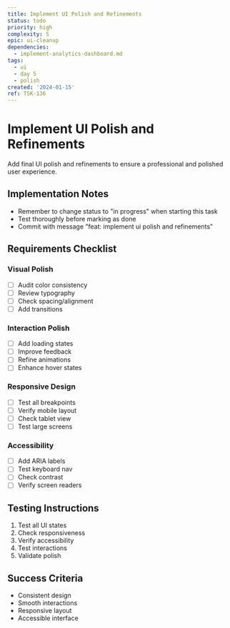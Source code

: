 ```yaml
---
title: Implement UI Polish and Refinements
status: todo
priority: high
complexity: S
epic: ui-cleanup
dependencies:
  - implement-analytics-dashboard.md
tags:
  - ui
  - day 5
  - polish
created: '2024-01-15'
ref: TSK-136
---
```


# Implement UI Polish and Refinements

Add final UI polish and refinements to ensure a professional and polished user experience.

## Implementation Notes
- Remember to change status to "in progress" when starting this task
- Test thoroughly before marking as done
- Commit with message "feat: implement ui polish and refinements"

## Requirements Checklist

### Visual Polish
- [ ] Audit color consistency
- [ ] Review typography
- [ ] Check spacing/alignment
- [ ] Add transitions

### Interaction Polish
- [ ] Add loading states
- [ ] Improve feedback
- [ ] Refine animations
- [ ] Enhance hover states

### Responsive Design
- [ ] Test all breakpoints
- [ ] Verify mobile layout
- [ ] Check tablet view
- [ ] Test large screens

### Accessibility
- [ ] Add ARIA labels
- [ ] Test keyboard nav
- [ ] Check contrast
- [ ] Verify screen readers

## Testing Instructions
1. Test all UI states
2. Check responsiveness
3. Verify accessibility
4. Test interactions
5. Validate polish

## Success Criteria
- Consistent design
- Smooth interactions
- Responsive layout
- Accessible interface 
